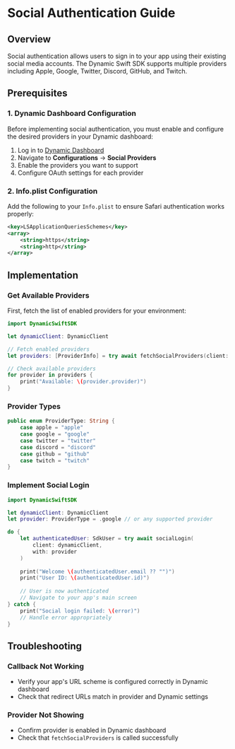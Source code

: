 # Social Authentication Guide

## Overview

Social authentication allows users to sign in to your app using their existing social media accounts. The Dynamic Swift SDK supports multiple providers including Apple, Google, Twitter, Discord, GitHub, and Twitch.

## Prerequisites

### 1. Dynamic Dashboard Configuration

Before implementing social authentication, you must enable and configure the desired providers in your Dynamic dashboard:

1. Log in to [Dynamic Dashboard](https://app.dynamic.xyz/dashboard)
2. Navigate to **Configurations** → **Social Providers**
3. Enable the providers you want to support
4. Configure OAuth settings for each provider

### 2. Info.plist Configuration

Add the following to your `Info.plist` to ensure Safari authentication works properly:

```xml
<key>LSApplicationQueriesSchemes</key>
<array>
    <string>https</string>
    <string>http</string>
</array>
```

## Implementation

### Get Available Providers

First, fetch the list of enabled providers for your environment:

```swift
import DynamicSwiftSDK

let dynamicClient: DynamicClient

// Fetch enabled providers
let providers: [ProviderInfo] = try await fetchSocialProviders(client: dynamicClient)

// Check available providers
for provider in providers {
    print("Available: \(provider.provider)")
}
```

### Provider Types

```swift
public enum ProviderType: String {
    case apple = "apple"
    case google = "google" 
    case twitter = "twitter"
    case discord = "discord"
    case github = "github"
    case twitch = "twitch"
}
```

### Implement Social Login

```swift
import DynamicSwiftSDK

let dynamicClient: DynamicClient
let provider: ProviderType = .google // or any supported provider

do {
    let authenticatedUser: SdkUser = try await socialLogin(
        client: dynamicClient,
        with: provider
    )
    
    print("Welcome \(authenticatedUser.email ?? "")")
    print("User ID: \(authenticatedUser.id)")
    
    // User is now authenticated
    // Navigate to your app's main screen
} catch {
    print("Social login failed: \(error)")
    // Handle error appropriately
}
```

## Troubleshooting

### Callback Not Working
- Verify your app's URL scheme is configured correctly in Dynamic dashboard
- Check that redirect URLs match in provider and Dynamic settings

### Provider Not Showing
- Confirm provider is enabled in Dynamic dashboard
- Check that `fetchSocialProviders` is called successfully
